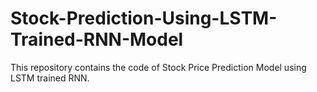 # Stock-Prediction-Using-LSTM-Trained-RNN-Model
This repository contains the code of Stock Price Prediction Model using LSTM trained RNN.
